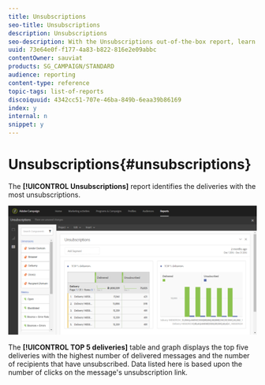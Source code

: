 ```yaml
---
title: Unsubscriptions
seo-title: Unsubscriptions
description: Unsubscriptions
seo-description: With the Unsubscriptions out-of-the-box report, learn how many times customers unsubscribed to your deliveries.
uuid: 73e64e0f-f177-4a83-b822-816e2e09abbc
contentOwner: sauviat
products: SG_CAMPAIGN/STANDARD
audience: reporting
content-type: reference
topic-tags: list-of-reports
discoiquuid: 4342cc51-707e-46ba-849b-6eaa39b86169
index: y
internal: n
snippet: y
---
```


# Unsubscriptions{#unsubscriptions}

The **[!UICONTROL Unsubscriptions]** report identifies the deliveries with the most unsubscriptions.

![](assets/delivery_reports_unsub.png)

The **[!UICONTROL TOP 5 deliveries]** table and graph displays the top five deliveries with the highest number of delivered messages and the number of recipients that have unsubscribed. Data listed here is based upon the number of clicks on the message's unsubscription link.
